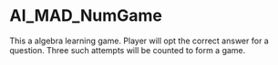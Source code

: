# AI_MAD_NumGame
This a algebra learning game. Player will opt the correct answer for a question. Three such attempts will be counted to form a game.
